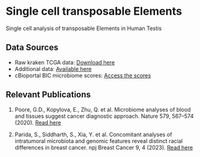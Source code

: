 # Single cell transposable Elements
Single cell analysis of transposable Elements in Human Testis

## Data Sources
- Raw kraken TCGA data: [Download here](http://ftp.microbio.me/pub/cancer_microbiome_analysis/TCGA/Kraken/)
- Additional data: [Available here](http://firebrowse.org/?cohort=BRCA&download_dialog=true%27)
- cBioportal BIC microbiome scores: [Access the scores](https://www.cbioportal.org/comparison/generic_assay_microbiome_signature?comparisonId=61b7a0b4f8f71021ce57cfca&unselectedGroups=%5B%5D)

## Relevant Publications
1. Poore, G.D., Kopylova, E., Zhu, Q. et al. Microbiome analyses of blood and tissues suggest cancer diagnostic approach. Nature 579, 567–574 (2020). [Read here](https://doi.org/10.1038/s41586-020-2095-1)

2. Parida, S., Siddharth, S., Xia, Y. et al. Concomitant analyses of intratumoral microbiota and genomic features reveal distinct racial differences in breast cancer. npj Breast Cancer 9, 4 (2023). [Read here](https://doi.org/10.1038/s41523-023-00505-6)

